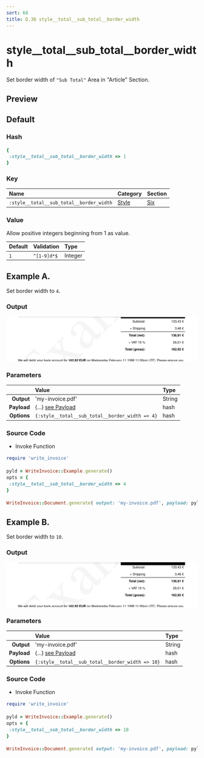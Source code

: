 ```yaml
---
sort: 68
title: D.36 style__total__sub_total__border_width
---
```

# style__total__sub_total__border_width

Set border width of `"Sub Total"` Area in "Article" Section.


## Preview

<div >
    <canvas id='canvas' search=':style__total__sub_total__border_width' palette='option_detail'></canvas>
</div>
<script src="../assets/js/marker.js"></script>  

 
## Default

### Hash

```ruby
{
 :style__total__sub_total__border_width => 1
} 
```

### Key

| **Name** | **Category** | **Section** |
| :--- | :--- | :--- |
| ```:style__total__sub_total__border_width``` |  [Style](./#style) | [Six](/sections/six) |

### Value

Allow positive integers beginning from 1 as value.

| **Default**| **Validation**| **Type** |
| :--- | :--- | :--- |
| ```1``` | ```^[1-9]d*$``` | Integer |

## Example A.

Set border width to `4`.

### Output

<img src="../assets/images/options/style__total__sub_total__border_width--a.png">



### Parameters

| | **Value** | **Type** |
|------:|:------|:------|
| **Output** | 'my-invoice.pdf' | String |
| **Payload** | {...} [see Payload](../payload) | hash |
| **Options** | ```{:style__total__sub_total__border_width => 4}``` | hash |


### Source Code

* Invoke Function

```ruby
require 'write_invoice'
 
pyld = WriteInvoice::Example.generate()
opts = {
 :style__total__sub_total__border_width => 4
}
 
WriteInvoice::Document.generate( output: 'my-invoice.pdf', payload: pyld, options: opts )

```

## Example B.

Set border width to `10`.

### Output

<img src="../assets/images/options/style__total__sub_total__border_width--b.png">



### Parameters

| | **Value** | **Type** |
|------:|:------|:------|
| **Output** | 'my-invoice.pdf' | String |
| **Payload** | {...} [see Payload](../payload) | hash |
| **Options** | ```{:style__total__sub_total__border_width => 10}``` | hash |


### Source Code

* Invoke Function

```ruby
require 'write_invoice'
 
pyld = WriteInvoice::Example.generate()
opts = {
 :style__total__sub_total__border_width => 10
}
 
WriteInvoice::Document.generate( output: 'my-invoice.pdf', payload: pyld, options: opts )

```

